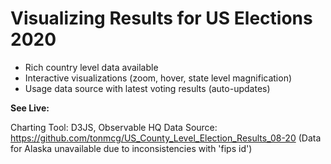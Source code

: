 # Visualizing Results for US Elections 2020

* Rich country level data available
* Interactive visualizations (zoom, hover, state level magnification)
* Usage data source with latest voting results (auto-updates)

**See Live:** 


Charting Tool: D3JS, Observable HQ
Data Source: https://github.com/tonmcg/US_County_Level_Election_Results_08-20 
(Data for Alaska unavailable due to inconsistencies with 'fips id')

